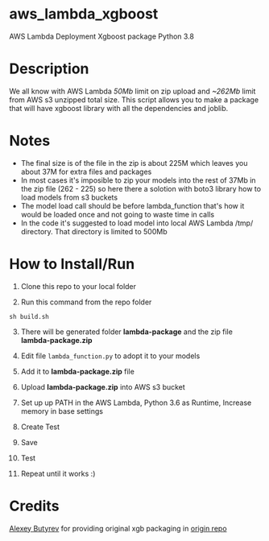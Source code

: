 # aws_lambda_xgboost
AWS Lambda Deployment Xgboost package Python 3.8

# Description

We all know with AWS Lambda *50Mb* limit on zip upload and *~262Mb* limit from AWS s3 unzipped total size. This script allows you to make a package that will have xgboost library with all the dependencies and joblib.

# Notes

- The final size is of the file in the zip is about 225M which leaves you about 37M for extra files and packages
- In most cases it's imposible to zip your models into the rest of 37Mb in the zip file (262 - 225) so here there a solotion with boto3 library how to load models from s3 buckets
- The model load call should be before lambda_function that's how it would be loaded once and not going to waste time in calls
- In the code it's suggested to load model into local AWS Lambda /tmp/ directory. That directory is limited to 500Mb 

# How to Install/Run

1. Clone this repo to your local folder

2. Run this command from the repo folder

```{bash}
sh build.sh
```

3. There will be generated folder __lambda-package__ and the zip file __lambda-package.zip__

4. Edit file `lambda_function.py` to adopt it to your models 

5. Add it to __lambda-package.zip__ file

6. Upload __lambda-package.zip__ into AWS s3 bucket

7. Set up up PATH in the AWS Lambda, Python 3.6 as Runtime, Increase memory in base settings

8. Create Test

9. Save

10. Test

11. Repeat until it works :) 

# Credits

[Alexey Butyrev](https://github.com/alexeybutyrev) for providing original xgb packaging in [origin repo](https://github.com/alexeybutyrev/aws_lambda_xgboost)
